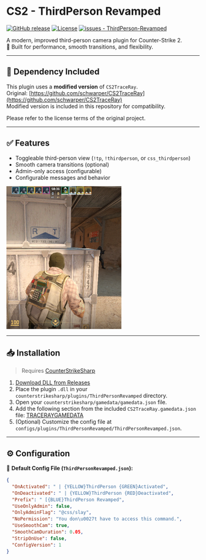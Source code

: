 # CS2 - ThirdPerson Revamped

[![GitHub release](https://img.shields.io/github/release/KKNecmi/ThirdPerson-Revamped?include_prereleases=&sort=semver&color=blue)](https://github.com/KKNecmi/ThirdPerson-Revamped/releases/)
[![License](https://img.shields.io/badge/License-GPLv3-blue)](#license)
[![issues - ThirdPerson-Revamped](https://img.shields.io/github/issues/KKNecmi/ThirdPerson-Revamped?color=darkgreen)](https://github.com/KKNecmi/ThirdPerson-Revamped/issues)

A modern, improved third-person camera plugin for Counter-Strike 2.  
🧠 Built for performance, smooth transitions, and flexibility.

---

## 🧩 Dependency Included

This plugin uses a **modified version** of `CS2TraceRay`.  
Original: [https://github.com/schwarper/CS2TraceRay](https://github.com/schwarper/CS2TraceRay)  
Modified version is included in this repository for compatibility.

Please refer to the license terms of the original project.

---

## ✅ Features

- Toggleable third-person view (`!tp`, `!thirdperson`, or `css_thirdperson`)
- Smooth camera transitions (optional)
- Admin-only access (configurable)
- Configurable messages and behavior

<p align="left"> <img src="https://github.com/KKNecmi/ThirdPerson-Revamped/blob/main/ThirdPerson/images/ScreenShotThirdPerson.png" alt="ThirdPerson Screenshot" width="300"/> </p>

---

## 📥 Installation

> Requires [CounterStrikeSharp](https://github.com/roflmuffin/CounterStrikeSharp)

1. [Download DLL from Releases](https://github.com/KKNecmi/ThirdPerson-Revamped/releases/latest)
2. Place the plugin `.dll` in your `counterstrikesharp/plugins/ThirdPersonRevamped` directory.
3. Open your `counterstrikesharp/gamedata/gamedata.json` file.
4. Add the following section from the included `CS2TraceRay.gamedata.json` file:
   [TRACERAYGAMEDATA](https://raw.githubusercontent.com/KKNecmi/ThirdPerson-Revamped/refs/heads/main/CS2TraceRay/CS2TraceRay.gamedata.json)
5. (Optional) Customize the config file at `configs/plugins/ThirdPersonRevamped/ThirdPersonRevamped.json`.

---

## ⚙️ Configuration

📁 **Default Config File (`ThirdPersonRevamped.json`):**

```json
{
  "OnActivated": " | {YELLOW}ThirdPerson {GREEN}Activated",
  "OnDeactivated": " | {YELLOW}ThirdPerson {RED}Deactivated",
  "Prefix": " [{BLUE}ThirdPerson Revamped",
  "UseOnlyAdmin": false,
  "OnlyAdminFlag": "@css/slay",
  "NoPermission": "You don\u0027t have to access this command.",
  "UseSmoothCam": true,
  "SmoothCamDuration": 0.05,
  "StripOnUse": false,
  "ConfigVersion": 1
}
```
